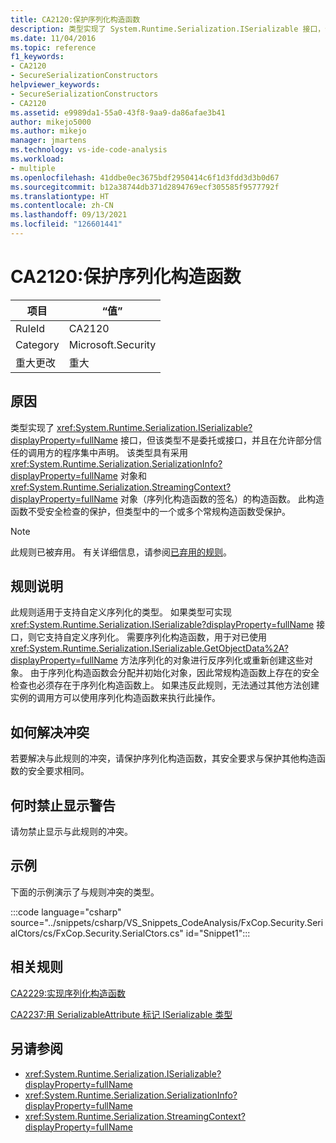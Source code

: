 ```yaml
---
title: CA2120:保护序列化构造函数
description: 类型实现了 System.Runtime.Serialization.ISerializable 接口，但该类型不是委托或接口，并且在允许部分信任的调用方的程序集中声明。
ms.date: 11/04/2016
ms.topic: reference
f1_keywords:
- CA2120
- SecureSerializationConstructors
helpviewer_keywords:
- SecureSerializationConstructors
- CA2120
ms.assetid: e9989da1-55a0-43f8-9aa9-da86afae3b41
author: mikejo5000
ms.author: mikejo
manager: jmartens
ms.technology: vs-ide-code-analysis
ms.workload:
- multiple
ms.openlocfilehash: 41ddbe0ec3675bdf2950414c6f1d3fdd3d3b0d67
ms.sourcegitcommit: b12a38744db371d2894769ecf305585f9577792f
ms.translationtype: HT
ms.contentlocale: zh-CN
ms.lasthandoff: 09/13/2021
ms.locfileid: "126601441"
---
```

# <a name="ca2120-secure-serialization-constructors"></a>CA2120:保护序列化构造函数

|项目|“值”|
|-|-|
|RuleId|CA2120|
|Category|Microsoft.Security|
|重大更改|重大|

## <a name="cause"></a>原因
类型实现了 <xref:System.Runtime.Serialization.ISerializable?displayProperty=fullName> 接口，但该类型不是委托或接口，并且在允许部分信任的调用方的程序集中声明。 该类型具有采用 <xref:System.Runtime.Serialization.SerializationInfo?displayProperty=fullName> 对象和 <xref:System.Runtime.Serialization.StreamingContext?displayProperty=fullName> 对象（序列化构造函数的签名）的构造函数。 此构造函数不受安全检查的保护，但类型中的一个或多个常规构造函数受保护。

> [!NOTE]
> 此规则已被弃用。 有关详细信息，请参阅[已弃用的规则](fxcop-unported-deprecated-rules.md)。

## <a name="rule-description"></a>规则说明
此规则适用于支持自定义序列化的类型。 如果类型可实现 <xref:System.Runtime.Serialization.ISerializable?displayProperty=fullName> 接口，则它支持自定义序列化。 需要序列化构造函数，用于对已使用 <xref:System.Runtime.Serialization.ISerializable.GetObjectData%2A?displayProperty=fullName> 方法序列化的对象进行反序列化或重新创建这些对象。 由于序列化构造函数会分配并初始化对象，因此常规构造函数上存在的安全检查也必须存在于序列化构造函数上。 如果违反此规则，无法通过其他方法创建实例的调用方可以使用序列化构造函数来执行此操作。

## <a name="how-to-fix-violations"></a>如何解决冲突
若要解决与此规则的冲突，请保护序列化构造函数，其安全要求与保护其他构造函数的安全要求相同。

## <a name="when-to-suppress-warnings"></a>何时禁止显示警告
请勿禁止显示与此规则的冲突。

## <a name="example"></a>示例
下面的示例演示了与规则冲突的类型。

:::code language="csharp" source="../snippets/csharp/VS_Snippets_CodeAnalysis/FxCop.Security.SerialCtors/cs/FxCop.Security.SerialCtors.cs" id="Snippet1":::

## <a name="related-rules"></a>相关规则
[CA2229:实现序列化构造函数](/dotnet/fundamentals/code-analysis/quality-rules/ca2229)

[CA2237:用 SerializableAttribute 标记 ISerializable 类型](/dotnet/fundamentals/code-analysis/quality-rules/ca2237)

## <a name="see-also"></a>另请参阅

- <xref:System.Runtime.Serialization.ISerializable?displayProperty=fullName>
- <xref:System.Runtime.Serialization.SerializationInfo?displayProperty=fullName>
- <xref:System.Runtime.Serialization.StreamingContext?displayProperty=fullName>
